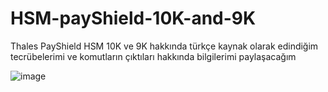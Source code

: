 # HSM-payShield-10K-and-9K

Thales PayShield HSM 10K ve 9K hakkında türkçe kaynak olarak edindiğim tecrübelerimi ve komutların çıktıları hakkında bilgilerimi paylaşacağım

![image](https://user-images.githubusercontent.com/77227227/195816931-832a339d-4a7a-4ccd-b5ff-48ea1e92dc30.png)
